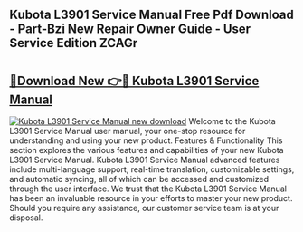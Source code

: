 ## Kubota L3901 Service Manual Free Pdf Download - Part-Bzi New Repair Owner Guide - User Service Edition ZCAGr

# <h2><a href="http://bc93148.oget.top/?id=Kubota+L3901+Service+Manual">🔗Download New 👉🔴 Kubota L3901 Service Manual</a></h2>

[![Kubota L3901 Service Manual new download](https://i.imgur.com/5g1atiW.png)](http://bc93148.oget.top/?id=Kubota+L3901+Service+Manual)
Welcome to the Kubota L3901 Service Manual user manual, your one-stop resource for understanding and using your new product. Features & Functionality This section explores the various features and capabilities of your new Kubota L3901 Service Manual. Kubota L3901 Service Manual advanced features include multi-language support, real-time translation, customizable settings, and automatic syncing, all of which can be accessed and customized through the user interface. We trust that the Kubota L3901 Service Manual has been an invaluable resource in your efforts to master your new product. Should you require any assistance, our customer service team is at your disposal.
